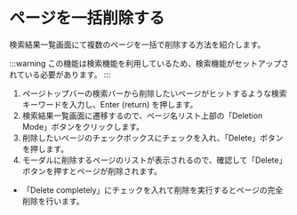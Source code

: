 # ページを一括削除する

検索結果一覧画面にて複数のページを一括で削除する方法を紹介します。

:::warning
この機能は検索機能を利用しているため、検索機能がセットアップされている必要があります。
:::

1. ページトップバーの検索バーから削除したいページがヒットするような検索キーワードを入力し、Enter (return) を押します。
2. 検索結果一覧画面に遷移するので、ページ名リスト上部の「Deletion Mode」ボタンをクリックします。
3. 削除したいページのチェックボックスにチェックを入れ、「Delete」ボタンを押します。
4. モーダルに削除するページのリストが表示されるので、確認して「Delete」ボタンを押すとページが削除されます。
  - 「Delete completely」にチェックを入れて削除を実行するとページの完全削除を行います。